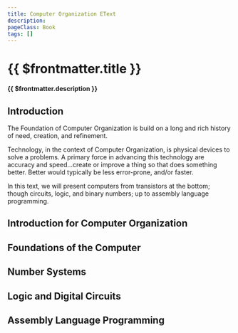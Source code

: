 ```yaml
---
title: Computer Organization EText
description: 
pageClass: Book
tags: []
---
```


# {{ $frontmatter.title }}
**{{ $frontmatter.description }}**

## Introduction

The Foundation of Computer Organization is build on a long and rich history of need, creation, and refinement.

Technology, in the context of Computer Organization, is physical devices to solve a problems. A primary force in advancing this technology are accuracy and speed...create or improve a thing so that does something better. Better would typically be less error-prone, and/or faster.

In this text, we will present computers from transistors at the bottom; though circuits, logic, and binary numbers; up to assembly language programming.

## Introduction for Computer Organization

## Foundations of the Computer

## Number Systems

## Logic and Digital Circuits

## Assembly Language Programming
